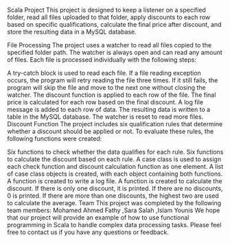 Scala Project
This project is designed to keep a listener on a specified folder, read all files uploaded to that folder, apply discounts to each row based on specific qualifications, calculate the final price after discount, and store the resulting data in a MySQL database.

File Processing
The project uses a watcher to read all files copied to the specified folder path. The watcher is always open and can read any amount of files. Each file is processed individually with the following steps:

A try-catch block is used to read each file. If a file reading exception occurs, the program will retry reading the file three times. If it still fails, the program will skip the file and move to the next one without closing the watcher.
The discount function is applied to each row of the file.
The final price is calculated for each row based on the final discount.
A log file message is added to each row of data.
The resulting data is written to a table in the MySQL database.
The watcher is reset to read more files.
Discount Function
The project includes six qualification rules that determine whether a discount should be applied or not. To evaluate these rules, the following functions were created:

Six functions to check whether the data qualifies for each rule.
Six functions to calculate the discount based on each rule.
A case class is used to assign each check function and discount calculation function as one element.
A list of case class objects is created, with each object containing both functions.
A function is created to write a log file.
A function is created to calculate the discount. If there is only one discount, it is printed. If there are no discounts, 0 is printed. If there are more than one discounts, the highest two are used to calculate the average.
Team
This project was completed by the following team members:
Mohamed Ahmed Fathy
,Sara Salah
,Islam Younis
We hope that our project will provide an example of how to use functional programming in Scala to handle complex data processing tasks. Please feel free to contact us if you have any questions or feedback.
